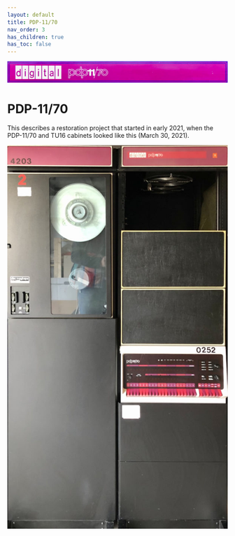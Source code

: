 ```yaml
---
layout: default
title: PDP-11/70
nav_order: 3
has_children: true
has_toc: false
---
```


![](../../assets/images/pdp-11-70/2021-03-17_09.56_Cabinet_header-1-768x75.jpg)

# PDP-11/70

This describes a restoration project that started in early 2021, when the PDP-11/70 and TU16 cabinets looked like this (March 30, 2021).

![](../../assets/images/pdp-11-70/2021-03-30-PDP-11-70-3-589x1024.jpeg)
